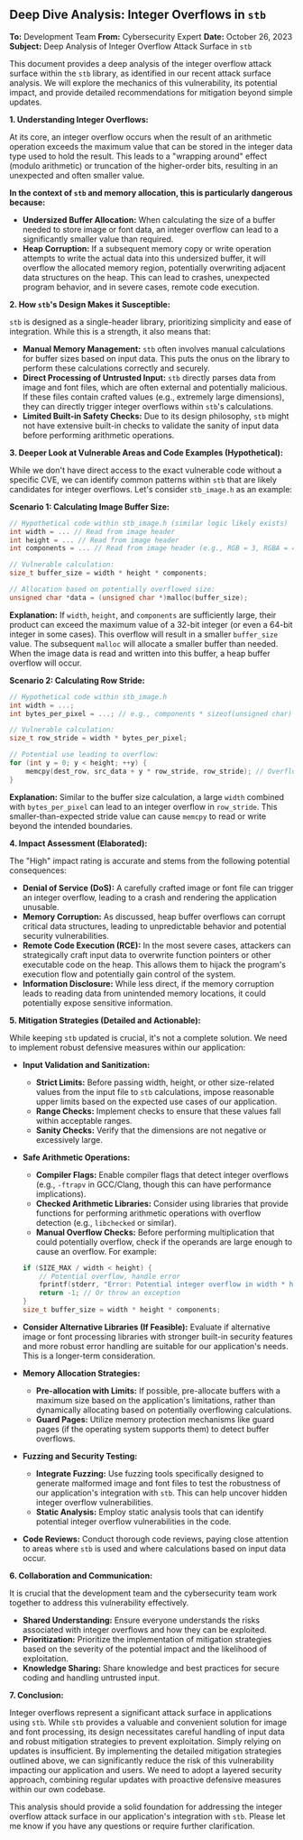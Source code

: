 ## Deep Dive Analysis: Integer Overflows in `stb`

**To:** Development Team
**From:** Cybersecurity Expert
**Date:** October 26, 2023
**Subject:** Deep Analysis of Integer Overflow Attack Surface in `stb`

This document provides a deep analysis of the integer overflow attack surface within the `stb` library, as identified in our recent attack surface analysis. We will explore the mechanics of this vulnerability, its potential impact, and provide detailed recommendations for mitigation beyond simple updates.

**1. Understanding Integer Overflows:**

At its core, an integer overflow occurs when the result of an arithmetic operation exceeds the maximum value that can be stored in the integer data type used to hold the result. This leads to a "wrapping around" effect (modulo arithmetic) or truncation of the higher-order bits, resulting in an unexpected and often smaller value.

**In the context of `stb` and memory allocation, this is particularly dangerous because:**

* **Undersized Buffer Allocation:** When calculating the size of a buffer needed to store image or font data, an integer overflow can lead to a significantly smaller value than required.
* **Heap Corruption:**  If a subsequent memory copy or write operation attempts to write the actual data into this undersized buffer, it will overflow the allocated memory region, potentially overwriting adjacent data structures on the heap. This can lead to crashes, unexpected program behavior, and in severe cases, remote code execution.

**2. How `stb`'s Design Makes it Susceptible:**

`stb` is designed as a single-header library, prioritizing simplicity and ease of integration. While this is a strength, it also means that:

* **Manual Memory Management:** `stb` often involves manual calculations for buffer sizes based on input data. This puts the onus on the library to perform these calculations correctly and securely.
* **Direct Processing of Untrusted Input:** `stb` directly parses data from image and font files, which are often external and potentially malicious. If these files contain crafted values (e.g., extremely large dimensions), they can directly trigger integer overflows within `stb`'s calculations.
* **Limited Built-in Safety Checks:**  Due to its design philosophy, `stb` might not have extensive built-in checks to validate the sanity of input data before performing arithmetic operations.

**3. Deeper Look at Vulnerable Areas and Code Examples (Hypothetical):**

While we don't have direct access to the exact vulnerable code without a specific CVE, we can identify common patterns within `stb` that are likely candidates for integer overflows. Let's consider `stb_image.h` as an example:

**Scenario 1: Calculating Image Buffer Size:**

```c
// Hypothetical code within stb_image.h (similar logic likely exists)
int width = ... // Read from image header
int height = ... // Read from image header
int components = ... // Read from image header (e.g., RGB = 3, RGBA = 4)

// Vulnerable calculation:
size_t buffer_size = width * height * components;

// Allocation based on potentially overflowed size:
unsigned char *data = (unsigned char *)malloc(buffer_size);
```

**Explanation:** If `width`, `height`, and `components` are sufficiently large, their product can exceed the maximum value of a 32-bit integer (or even a 64-bit integer in some cases). This overflow will result in a smaller `buffer_size` value. The subsequent `malloc` will allocate a smaller buffer than needed. When the image data is read and written into this buffer, a heap buffer overflow will occur.

**Scenario 2: Calculating Row Stride:**

```c
// Hypothetical code within stb_image.h
int width = ...;
int bytes_per_pixel = ...; // e.g., components * sizeof(unsigned char)

// Vulnerable calculation:
size_t row_stride = width * bytes_per_pixel;

// Potential use leading to overflow:
for (int y = 0; y < height; ++y) {
    memcpy(dest_row, src_data + y * row_stride, row_stride); // Overflow if row_stride is small
}
```

**Explanation:** Similar to the buffer size calculation, a large `width` combined with `bytes_per_pixel` can lead to an integer overflow in `row_stride`. This smaller-than-expected stride value can cause `memcpy` to read or write beyond the intended boundaries.

**4. Impact Assessment (Elaborated):**

The "High" impact rating is accurate and stems from the following potential consequences:

* **Denial of Service (DoS):**  A carefully crafted image or font file can trigger an integer overflow, leading to a crash and rendering the application unusable.
* **Memory Corruption:** As discussed, heap buffer overflows can corrupt critical data structures, leading to unpredictable behavior and potential security vulnerabilities.
* **Remote Code Execution (RCE):** In the most severe cases, attackers can strategically craft input data to overwrite function pointers or other executable code on the heap. This allows them to hijack the program's execution flow and potentially gain control of the system.
* **Information Disclosure:** While less direct, if the memory corruption leads to reading data from unintended memory locations, it could potentially expose sensitive information.

**5. Mitigation Strategies (Detailed and Actionable):**

While keeping `stb` updated is crucial, it's not a complete solution. We need to implement robust defensive measures within our application:

* **Input Validation and Sanitization:**
    * **Strict Limits:** Before passing width, height, or other size-related values from the input file to `stb` calculations, impose reasonable upper limits based on the expected use cases of our application.
    * **Range Checks:** Implement checks to ensure that these values fall within acceptable ranges.
    * **Sanity Checks:** Verify that the dimensions are not negative or excessively large.
* **Safe Arithmetic Operations:**
    * **Compiler Flags:** Enable compiler flags that detect integer overflows (e.g., `-ftrapv` in GCC/Clang, though this can have performance implications).
    * **Checked Arithmetic Libraries:** Consider using libraries that provide functions for performing arithmetic operations with overflow detection (e.g., `libchecked` or similar).
    * **Manual Overflow Checks:** Before performing multiplication that could potentially overflow, check if the operands are large enough to cause an overflow. For example:

    ```c
    if (SIZE_MAX / width < height) {
        // Potential overflow, handle error
        fprintf(stderr, "Error: Potential integer overflow in width * height\n");
        return -1; // Or throw an exception
    }
    size_t buffer_size = width * height * components;
    ```
* **Consider Alternative Libraries (If Feasible):** Evaluate if alternative image or font processing libraries with stronger built-in security features and more robust error handling are suitable for our application's needs. This is a longer-term consideration.
* **Memory Allocation Strategies:**
    * **Pre-allocation with Limits:** If possible, pre-allocate buffers with a maximum size based on the application's limitations, rather than dynamically allocating based on potentially overflowing calculations.
    * **Guard Pages:** Utilize memory protection mechanisms like guard pages (if the operating system supports them) to detect buffer overflows.
* **Fuzzing and Security Testing:**
    * **Integrate Fuzzing:** Use fuzzing tools specifically designed to generate malformed image and font files to test the robustness of our application's integration with `stb`. This can help uncover hidden integer overflow vulnerabilities.
    * **Static Analysis:** Employ static analysis tools that can identify potential integer overflow vulnerabilities in the code.
* **Code Reviews:** Conduct thorough code reviews, paying close attention to areas where `stb` is used and where calculations based on input data occur.

**6. Collaboration and Communication:**

It is crucial that the development team and the cybersecurity team work together to address this vulnerability effectively.

* **Shared Understanding:** Ensure everyone understands the risks associated with integer overflows and how they can be exploited.
* **Prioritization:**  Prioritize the implementation of mitigation strategies based on the severity of the potential impact and the likelihood of exploitation.
* **Knowledge Sharing:**  Share knowledge and best practices for secure coding and handling untrusted input.

**7. Conclusion:**

Integer overflows represent a significant attack surface in applications using `stb`. While `stb` provides a valuable and convenient solution for image and font processing, its design necessitates careful handling of input data and robust mitigation strategies to prevent exploitation. Simply relying on updates is insufficient. By implementing the detailed mitigation strategies outlined above, we can significantly reduce the risk of this vulnerability impacting our application and users. We need to adopt a layered security approach, combining regular updates with proactive defensive measures within our own codebase.

This analysis should provide a solid foundation for addressing the integer overflow attack surface in our application's integration with `stb`. Please let me know if you have any questions or require further clarification.
